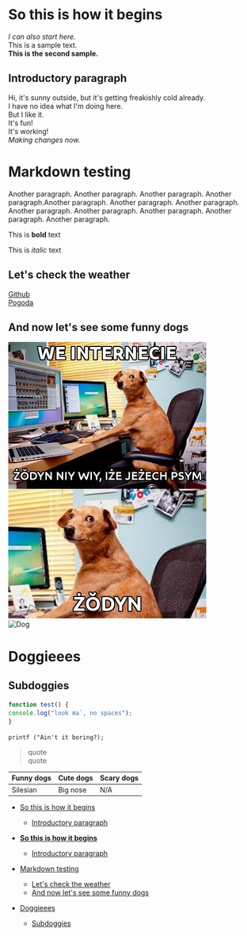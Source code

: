 <!-- Example for normal text -->
# **So this is how it begins**
*I can also start here.*  
This is a sample text.  
**This is the second sample.**  
## Introductory paragraph
Hi, it's sunny outside, but it's getting freakishly cold already.  
I have no idea what I'm doing here.  
But I like it.  
It's fun!  
It's working!  
*Making changes now.*

Markdown testing
================
<!-- Here comes the TOC -->

<!-- Example of paragraph of text -->
Another paragraph. Another paragraph. Another paragraph. Another paragraph.Another paragraph. Another paragraph. Another paragraph. Another paragraph. Another paragraph. Another paragraph. Another paragraph. Another paragraph.

<!-- Example of another paragraph -->

<!-- Example for Bold -->
This is **bold** text
<!-- Example for Italic  -->
This is *italic* text
<!-- Example of paragraph of text -->
## Let's check the weather
<!-- Example for Links -->
[Github](https://github.com/martab0/Markdown/blob/develop/Empty.md)  
[Pogoda](http://meteo.pl)
## And now let's see some funny dogs
<!-- Example for Images -->
![Żodyn](zodyn.jpg)  
![Dog](https://thumbor.granitemedia.com/img/D_qPifWFuOUz-ORFqCGT26BiKHU=/800x600/filters:quality(80)/granite-web-prod/c6/4c/c64c62fe2b4e462fbe81589075036db4.jpg)
<!-- Example for linking to another file-->

<!-- Example for Headers -->
# Doggieees  
## Subdoggies
<!-- Just text with equation -->

<!-- Example for inline code -->

<!-- A block of code -->
```javascript
function test() {
console.log("look ma`, no spaces");
}
```
```printf ("Ain't it boring?);```
<!-- Example for Quote -->



> quote  
> quote  

<!-- Example for Bullet List -->

<!-- Example for Numbered List -->

<!-- Example for Tables -->
| Funny dogs | Cute dogs | Scary dogs |
| ---------- | --------- | ---------- |
| Silesian   | Big nose  | N/A        |

<!-- Paragraph after table -->

<!-- Here comes the TOC -->
- [So this is how it begins](#so-this-is-how-it-begins)  
  - [Introductory paragraph](#introductory-paragraph)



- [**So this is how it begins**](#so-this-is-how-it-begins)
  - [Introductory paragraph](#introductory-paragraph)
- [Markdown testing](#markdown-testing)
  - [Let's check the weather](#lets-check-the-weather)
  - [And now let's see some funny dogs](#and-now-lets-see-some-funny-dogs)
- [Doggieees](#doggieees)
  - [Subdoggies](#subdoggies)